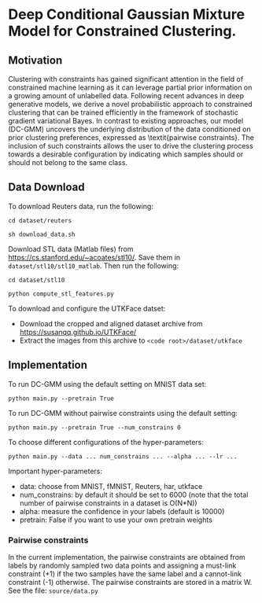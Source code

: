 # Deep Conditional Gaussian Mixture Model for Constrained Clustering.

## Motivation

Clustering with constraints has gained significant attention in the field of constrained machine learning as it can leverage partial prior information on a growing amount of unlabelled data. 
Following recent advances in deep generative models, we derive a novel probabilistic approach to constrained clustering that can be trained efficiently in the framework of stochastic gradient variational Bayes. 
In contrast to existing approaches, our model (DC-GMM) uncovers the underlying distribution of the data conditioned on prior clustering preferences, expressed as \textit{pairwise constraints}. The inclusion of such constraints allows the user to drive the clustering process towards a desirable configuration by indicating which samples should or should not belong to the same class.

## Data Download

To download Reuters data, run the following:

`cd dataset/reuters`

`sh download_data.sh`

Download STL data (Matlab files) from https://cs.stanford.edu/~acoates/stl10/. Save them in `dataset/stl10/stl10_matlab`. Then run the following:

`cd dataset/stl10`

`python compute_stl_features.py`

To download and configure the UTKFace datset:
- Download the cropped and aligned dataset archive from https://susanqq.github.io/UTKFace/
- Extract the images from this archive to `<code root>/dataset/utkface`

## Implementation

To run DC-GMM using the default setting on MNIST data set:

`python main.py --pretrain True`

To run DC-GMM without pairwise constraints using the default setting:

`python main.py --pretrain True --num_constrains 0`

To choose different configurations of the hyper-parameters:

`python main.py --data ... num_constrains ... --alpha ... --lr ...`

Important hyper-parameters:
- data: choose from MNIST, fMNIST, Reuters, har, utkface
- num_constrains: by default it should be set to 6000 (note that the total number of pairwise constraints in a dataset is O(N*N))
- alpha: measure the confidence in your labels (default is 10000)
- pretrain: False if you want to use your own pretrain weights

### Pairwise constraints 

In the current implementation, the pairwise constraints are obtained from labels by randomly sampled two data points and assigning a must-link constraint (+1) if the two samples have the same label and a cannot-link constraint (-1) otherwise. The pairwise constraints are stored in a matrix W.
See the file:
`source/data.py`
